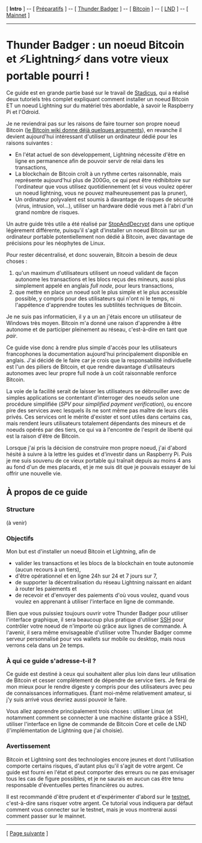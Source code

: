 [ **Intro** ] -- [ [Préparatifs](thunderbadger_10_preparations.md) ] -- [ [Thunder Badger](thunderbadger_20_ThunderBadger.md) ] -- [ [Bitcoin](thunderbadger_30_bitcoin.md) ] -- [ [LND](thunderbadger_40_lnd.md) ] -- [ [Mainnet](thunderbadger_50_mainnet.md) ]

-----
# Thunder Badger : un noeud Bitcoin et ⚡Lightning️⚡ dans votre vieux portable pourri !

Ce guide est en grande partie basé sur le travail de [Stadicus](https://github.com/Stadicus/guides), qui a réalisé deux tutoriels très complet expliquant comment installer un noeud Bitcoin ET un noeud Lightning sur du matériel très abordable, à savoir le Raspberry Pi et l'Odroid.

Je ne reviendrai pas sur les raisons de faire tourner son propre noeud Bitcoin ([le Bitcoin wiki donne déjà quelques arguments](https://en.bitcoin.it/wiki/Full_node)), en revanche il devient aujourd'hui intéressant d'utiliser un ordinateur dédié pour les raisons suivantes :
* En l'état actuel de son développement, Lightning nécessite d'être en ligne en permanence afin de pouvoir servir de relai dans les transactions,
* La blockchain de Bitcoin croît à un rythme certes raisonnable, mais représente aujourd'hui plus de 200Go, ce qui peut être rédhibitoire sur l'ordinateur que vous utilisez quotidiennement (et si vous voulez opérer un noeud lightning, vous ne pouvez malheureusement pas la pruner),
* Un ordinateur polyvalent est soumis à davantage de risques de sécurité (virus, intrusion, vol...), utiliser un hardware dédié vous met à l'abri d'un grand nombre de risques. 

Un autre guide très utile a été réalisé par [StopAndDecrypt](https://twitter.com/StopAndDecrypt) dans une optique légèrement différente, puisqu'il s'agit d'installer un noeud Bitcoin sur un ordinateur portable potentiellement non dédié à Bitcoin, avec davantage de précisions pour les néophytes de Linux. 

Pour rester décentralisé, et donc souverain, Bitcoin a besoin de deux choses :
1. qu'un maximum d'utilisateurs utilisent un noeud validant de façon autonome les transactions et les blocs reçus des mineurs, aussi plus simplement appelé en anglais _full node_, pour leurs transactions, 
2. que mettre en place un noeud soit le plus simple et le plus accessible possible, y compris pour des utilisateurs qui n'ont ni le temps, ni l'appétence d'apprendre toutes les subtilités techniques de Bitcoin.

Je ne suis pas informaticien, il y a un an j'étais encore un utilisateur de Windows très moyen. Bitcoin m'a donné une raison d'apprendre à être autonome et de participer pleinement au réseau, c'est-à-dire en tant que _pair_.

Ce guide vise donc à rendre plus simple d'accès pour les utilisateurs francophones la documentation aujourd'hui principalement disponible en anglais. J'ai décidé de le faire car je crois que la responsabilité individuelle est l'un des piliers de Bitcoin, et que rendre davantage d'utilisateurs autonomes avec leur propre full node à un coût raisonnable renforce Bitcoin. 

La voie de la facilité serait de laisser les utilisateurs se débrouiller avec de simples applications se contentant d'interroger des noeuds selon une procédure simplifiée (_SPV_ pour _simplified payment verification_), ou encore pire des services avec lesquels ils ne sont même pas maître de leurs clés privés. Ces services ont le mérite d'exister et sont utiles dans certains cas, mais rendent leurs utilisateurs totalement dépendants des mineurs et de noeuds opérés par des tiers, ce qui va à l'encontre de l'esprit de liberté qui est la raison d'être de Bitcoin. 

Lorsque j'ai pris la décision de construire mon propre noeud, j'ai d'abord hésité à suivre à la lettre les guides et d'investir dans un Raspberry Pi. Puis je me suis souvenu de ce vieux portable qui traînait depuis au moins 4 ans au fond d'un de mes placards, et je me suis dit que je pouvais essayer de lui offrir une nouvelle vie. 

## À propos de ce guide
### Structure

(à venir)

### Objectifs

Mon but est d'installer un noeud Bitcoin et Lightning, afin de
* valider les transactions et les blocs de la blockchain en toute autonomie (aucun recours à un tiers),
* d'être opérationnel et en ligne 24h sur 24 et 7 jours sur 7, 
* de supporter la décentralisation du réseau Lightning naissant en aidant à router les paiements et 
* de recevoir et d'envoyer des paiements d'où vous voulez, quand vous voulez en apprenant à utiliser l'interface en ligne de commande.

Bien que vous puissiez toujours ouvrir votre Thunder Badger pour utiliser l'interface graphique, il sera beaucoup plus pratique d'utiliser [SSH](https://fr.wikipedia.org/wiki/Secure_Shell) pour contrôler votre noeud de n'importe où grâce aux lignes de commande. À l'avenir, il sera même envisageable d'utiliser votre Thunder Badger comme serveur personnalisé pour vos wallets sur mobile ou desktop, mais nous verrons cela dans un 2e temps. 

### À qui ce guide s'adresse-t-il ?

Ce guide est destiné à ceux qui souhaitent aller plus loin dans leur utilisation de Bitcoin et cesser complètement de dépendre de service tiers. Je ferai de mon mieux pour le rendre digeste y compris pour des utilisateurs avec peu de connaissances informatiques. Étant moi-même relativement amateur, si j'y suis arrivé vous devriez aussi pouvoir le faire.

Vous allez apprendre principalement trois choses : utiliser Linux (et notamment comment se connecter à une machine distante grâce à SSH), utiliser l'interface en ligne de commande de Bitcoin Core et celle de LND (l'implémentation de Lightning que j'ai choisie).

### Avertissement

Bitcoin et Lightning sont des technologies encore jeunes et dont l'utilisation comporte certains risques, d'autant plus qu'il s'agit de votre argent. Ce guide est fourni en l'état et peut comporter des erreurs ou ne pas envisager tous les cas de figure possibles, et je ne saurais en aucun cas être tenu responsable d'éventuelles pertes financières ou autres. 

Il est recommandé d'être prudent et d'expérimenter d'abord sur le [testnet](https://bitcoin.fr/testnet/), c'est-à-dire sans risquer votre argent. Ce tutorial vous indiquera par défaut comment vous connecter sur le testnet, mais je vous montrerai aussi comment passer sur le mainnet.

---

[ [Page suivante](thunderbadger_10_preparations.md) ]
